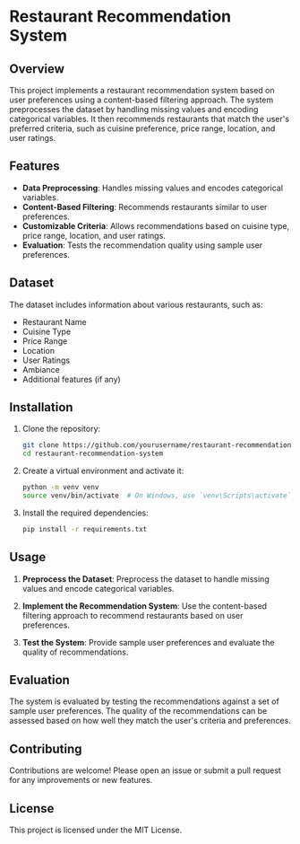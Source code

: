 
# Restaurant Recommendation System

## Overview

This project implements a restaurant recommendation system based on user preferences using a content-based filtering approach. The system preprocesses the dataset by handling missing values and encoding categorical variables. It then recommends restaurants that match the user's preferred criteria, such as cuisine preference, price range, location, and user ratings.

## Features

- **Data Preprocessing**: Handles missing values and encodes categorical variables.
- **Content-Based Filtering**: Recommends restaurants similar to user preferences.
- **Customizable Criteria**: Allows recommendations based on cuisine type, price range, location, and user ratings.
- **Evaluation**: Tests the recommendation quality using sample user preferences.

## Dataset

The dataset includes information about various restaurants, such as:

- Restaurant Name
- Cuisine Type
- Price Range
- Location
- User Ratings
- Ambiance
- Additional features (if any)

## Installation

1. Clone the repository:

   ```bash
   git clone https://github.com/yourusername/restaurant-recommendation-system.git
   cd restaurant-recommendation-system
   ```

2. Create a virtual environment and activate it:

   ```bash
   python -m venv venv
   source venv/bin/activate  # On Windows, use `venv\Scripts\activate`
   ```

3. Install the required dependencies:

   ```bash
   pip install -r requirements.txt
   ```

## Usage

1. **Preprocess the Dataset**: Preprocess the dataset to handle missing values and encode categorical variables.

2. **Implement the Recommendation System**: Use the content-based filtering approach to recommend restaurants based on user preferences.

3. **Test the System**: Provide sample user preferences and evaluate the quality of recommendations.



## Evaluation

The system is evaluated by testing the recommendations against a set of sample user preferences. The quality of the recommendations can be assessed based on how well they match the user's criteria and preferences.

## Contributing

Contributions are welcome! Please open an issue or submit a pull request for any improvements or new features.

## License

This project is licensed under the MIT License. 

